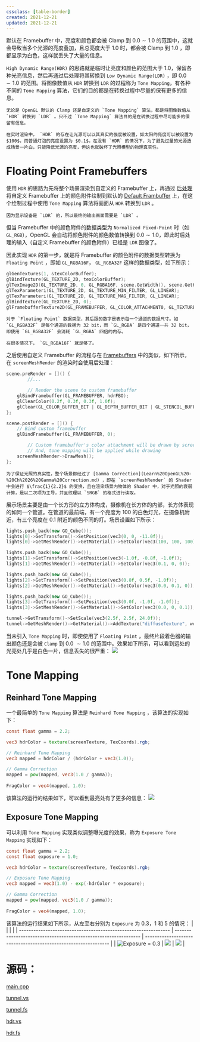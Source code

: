 ```yaml
---
cssclass: [table-border]
created: 2021-12-21
updated: 2021-12-21
---
```

默认在 Framebuffer 中，亮度和颜色都会被 Clamp 到 $0.0 \sim 1.0$ 的范围中，这就会导致当多个光源的亮度叠加，且总亮度大于 $1.0$ 时，都会被 Clamp 到 $1.0$ ，即都显示为白色，这样就丢失了大量的信息。

`High Dynamic Range(HDR)` 的思路就是临时让亮度和颜色的范围大于 $1.0$，保留各种光亮信息，然后再通过后处理将其转换到 `Low Dynamic Range(LDR)` ，即 $0.0 \sim 1.0$ 的范围。将图像数值从 `HDR` 转换到 `LDR` 的过程称为 `Tone Mapping`，有各种不同的 `Tone Mapping` 算法，它们的目的都是在转换过程中尽量的保有更多的信息。

```ad-tip
无论是 OpenGL 默认的 Clamp 还是自定义的 `Tone Mapping` 算法，都是将图像数值从 `HDR` 转换到 `LDR` 。只不过 `Tone Mapping` 算法目的是在转换过程中尽可能多的保留有信息。
```

```ad-note
在实时渲染中， `HDR` 的存在让光源可以以其真实的强度被设置，如太阳的亮度可以被设置为 $100$，而普通灯泡的亮度设置为 $0.1$。在没有 `HDR` 的情况下，为了避免过量的光源造成场景一片白，只能降低光源的亮度，但这也就破坏了光照模型的物理真实性。
```

# Floating Point Framebuffers

使用 `HDR` 的思路为先将整个场景渲染到自定义的 Framebuffer 上，再通过 [后处理](Learn%20OpenGL%20-%20Ch%2019%20Framebuffers.md#后处理) 将自定义 Framebuffer 上的颜色附件绘制到默认的 [Default Frambuffer](../../Notes/OpenGL/OpenGL%20-%20Default%20Frambuffer.md) 上，在这个绘制过程中使用 `Tone Mapping` 算法将画面从 `HDR` 转换到 `LDR` 。

```ad-note
因为显示设备是 `LDR` 的，所以最终的输出画面需要是 `LDR` 。
```

但当 Framebuffer 中的颜色附件的数据类型为 `Normalized Fixed-Point` 时（如 `GL_RGB`），OpenGL 会自动将颜色附件的颜色数值转换到 $0.0 \sim 1.0$，即此时后处理的输入（自定义 Framebuffer 的颜色附件）已经是 `LDR` 图像了。

因此实现 `HDR` 的第一步，就是将 Framebuffer 的颜色附件的数据类型转换为 `Floating Point` ，即如 `GL_RGBA16F`， `GL_RGBA32F` 这样的数据类型，如下所示：

```cpp
glGenTextures(1, &texColorBuffer);
glBindTexture(GL_TEXTURE_2D, texColorBuffer);
glTexImage2D(GL_TEXTURE_2D, 0, GL_RGBA16F, scene.GetWidth(), scene.GetHeight(), 0, GL_RGBA, GL_FLOAT, NULL);
glTexParameteri(GL_TEXTURE_2D, GL_TEXTURE_MIN_FILTER, GL_LINEAR);
glTexParameteri(GL_TEXTURE_2D, GL_TEXTURE_MAG_FILTER, GL_LINEAR);
glBindTexture(GL_TEXTURE_2D, 0);
glFramebufferTexture2D(GL_FRAMEBUFFER, GL_COLOR_ATTACHMENT0, GL_TEXTURE_2D, texColorBuffer, 0);
```

```ad-note
对于 `Floating Point` 数据类型，其后跟的数字是表示每一个通道的数据尺寸。如 `GL_RGBA32F` 是每个通道的数据为 32 bit，而 `GL_RGBA` 是四个通道一共 32 bit，即使用 `GL_RGBA32F` 会消耗 `GL_RGBA` 四倍的内存。

在很多情况下， `GL_RGBA16F` 就足够了。
```

之后使用自定义 Framebuffer 的流程与在 [Framebuffers](Learn%20OpenGL%20-%20Ch%2019%20Framebuffers.md) 中的类似，如下所示，在 `screenMeshRender` 的渲染时会使用后处理：

```cpp
scene.preRender = []() {
		//...

		// Render the scene to custom framebuffer
    glBindFramebuffer(GL_FRAMEBUFFER, hdrFBO);
    glClearColor(0.2f, 0.3f, 0.3f, 1.0f);
    glClear(GL_COLOR_BUFFER_BIT | GL_DEPTH_BUFFER_BIT | GL_STENCIL_BUFFER_BIT);
};

scene.postRender = []() {
    // Bind custom framebuffer
    glBindFramebuffer(GL_FRAMEBUFFER, 0);

		// Custom framebuffer's color attachment will be drawn by screenMeshRender
		// And, tone mapping will be applied while drawing
    screenMeshRender->DrawMesh();
};
```

```ad-note
为了保证光照的真实性，整个场景都经过了 [Gamma Correction](Learn%20OpenGL%20-%20Ch%2026%20Gamma%20Correction.md) ，即在 `screenMeshRender` 的 Shader 中会进行 $\frac{1}{2.2}$ 的变换，且在渲染场景内物体的 Shader 中，对于光照的衰弱计算，是以二次项为主导，并且纹理以 `SRGB` 的格式进行读取。
```

展示场景主要是由一个长方形的立方体构成，摄像机在长方体的内部，长方体表现的如同一个管道。在管道的最前端，有一个亮度为 $100$ 的白色灯光，在摄像机附近，有三个亮度在 $0.1$ 附近的颜色不同的灯。场景设置如下所示：

```cpp
lights.push_back(new GO_Cube());
lights[0]->GetTransform()->SetPosition(vec3(0, 0, -11.0f));
lights[0]->GetMeshRender()->GetMaterial()->SetColor(vec3(100, 100, 100));

lights.push_back(new GO_Cube());
lights[1]->GetTransform()->SetPosition(vec3(-1.0f, -0.8f, -1.0f));
lights[1]->GetMeshRender()->GetMaterial()->SetColor(vec3(0.1, 0, 0));

lights.push_back(new GO_Cube());
lights[2]->GetTransform()->SetPosition(vec3(0.8f, 0.5f, -1.0f));
lights[2]->GetMeshRender()->GetMaterial()->SetColor(vec3(0.0, 0.1, 0));

lights.push_back(new GO_Cube());
lights[3]->GetTransform()->SetPosition(vec3(0.0f, -1.0f, -1.0f));
lights[3]->GetMeshRender()->GetMaterial()->SetColor(vec3(0.0, 0, 0.1));

tunnel->GetTransform()->SetScale(vec3(2.5f, 2.5f, 24.0f));
tunnel->GetMeshRender()->GetMaterial()->AddTexture("diffuseTexture", woodTex);
```

当未引入 `Tone Mapping` 时，即使使用了 `Floating Point` ，最终片段着色器的输出颜色还是会被 `Clamp` 到 $0.0 ~\sim 1.0$ 的范围中。效果如下所示，可以看到远处的光亮处几乎是白色一片，信息丢失的很严重：
![](assets/Learn%20OpenGL%20-%20Ch%2031%20HDR/Untitled.png)

# Tone Mapping

## Reinhard Tone Mapping

一个最简单的 `Tone Mapping` 算法是 `Reinhard Tone Mapping` ，该算法的实现如下：

```glsl
const float gamma = 2.2;

vec3 hdrColor = texture(screenTexture, TexCoords).rgb;

// Reinhard Tone Mapping
vec3 mapped = hdrColor / (hdrColor + vec3(1.0));

// Gamma Correction 
mapped = pow(mapped, vec3(1.0 / gamma));
  
FragColor = vec4(mapped, 1.0);
```

该算法的运行的结果如下，可以看到最亮处有了更多的信息：
![](assets/Learn%20OpenGL%20-%20Ch%2031%20HDR/Untitled%201.png)

## Exposure Tone Mapping

可以利用 `Tone Mapping` 实现类似调整曝光度的效果，称为 `Exposure Tone Mapping` 实现如下：

```glsl
const float gamma = 2.2;
const float exposure = 1.0;

vec3 hdrColor = texture(screenTexture, TexCoords).rgb;

// Exposure Tone Mapping
vec3 mapped = vec3(1.0) - exp(-hdrColor * exposure);

// Gamma Correction 
mapped = pow(mapped, vec3(1.0 / gamma));
  
FragColor = vec4(mapped, 1.0);
```

该算法的运行结果如下所示，从左至右分别为 `Exposure` 为 $0.3$，$1$ 和 $5$ 的情况：
|                                                                 |                                                                 |                                                                 |
| --------------------------------------------------------------- | --------------------------------------------------------------- | --------------------------------------------------------------- |
| ![Exposure = 0.3](assets/Learn%20OpenGL%20-%20Ch%2031%20HDR/Untitled%202.png) | ![](assets/Learn%20OpenGL%20-%20Ch%2031%20HDR/Untitled%203.png) | ![](assets/Learn%20OpenGL%20-%20Ch%2031%20HDR/Untitled%204.png) |

# 源码：

[main.cpp](https://www.notion.so/main-cpp-15e78baf25fc4c8a97fbbab6adab91c6)

[tunnel.vs](https://www.notion.so/tunnel-vs-a40e0d18dc2e4ab690363f84dbd8a602)

[tunnel.fs](https://www.notion.so/tunnel-fs-9a4889aa95c346808a170b2e4668963d)

[hdr.vs](https://www.notion.so/hdr-vs-6e0a6f37d8f345468806c7470be413c5)

[hdr.fs](https://www.notion.so/hdr-fs-a05d1e522ae246929341d4a88c5d97d6)